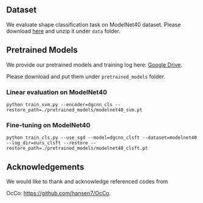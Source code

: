 ## Dataset

We evaluate shape classification task on ModelNet40 dataset. Please download [here](https://shapenet.cs.stanford.edu/media/modelnet40_ply_hdf5_2048.zip) and unzip it under `data` folder.

## Pretrained Models
We provide our pretrained models and training log here: [Google Drive](https://drive.google.com/drive/folders/1eiD99VQ04OHMwVnefrgkKS3YcMg2DTox?usp=sharing).

Please download and put them under `pretrained_models` folder.

### Linear evaluation on ModelNet40

```
python train_svm.py --encoder=dgcnn_cls --restore_path=./pretrained_models/modelnet40_svm.pt
```

### Fine-tuning on ModelNet40
```
python train_cls.py --use_sgd --model=dgcnn_clsft --dataset=modelnet40 --log_dir=ours_clsft --restore --restore_path=./pretrained_models/modelnet40_clsft.pt
```

## Acknowledgements

We would like to thank and acknowledge referenced codes from

OcCo: https://github.com/hansen7/OcCo.
